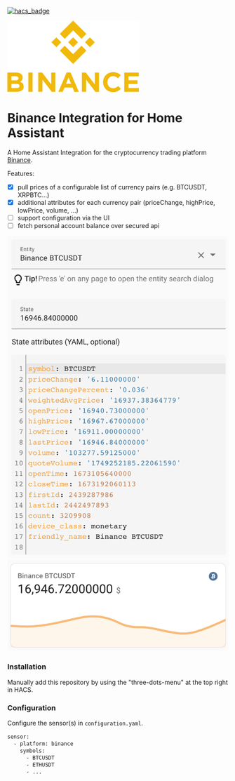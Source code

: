 [![hacs_badge](https://img.shields.io/badge/HACS-Custom-41BDF5.svg)](https://github.com/hacs/integration)



![Binance Logo](images/binance_logo.png)

# Binance Integration for Home Assistant
A Home Assistant Integration for the cryptocurrency trading platform [Binance](https://www.binance.com/en).

Features:
 - [x] pull prices of a configurable list of currency pairs (e.g. BTCUSDT, XRPBTC...)
 - [x] additional attributes for each currency pair (priceChange, highPrice, lowPrice, volume, ...)
 - [ ] support configuration via the UI
 - [ ]  fetch personal account balance over secured api

![screenshot_2](images/screenshot_2.png) ![screenshot_1](images/screenshot_1.png) 


### Installation
Manually add this repository by using the "three-dots-menu" at the top right in HACS.

### Configuration
Configure the sensor(s) in ``configuration.yaml``. 
```
sensor:
  - platform: binance
    symbols:
      - BTCUSDT
      - ETHUSDT
      - ...
```
